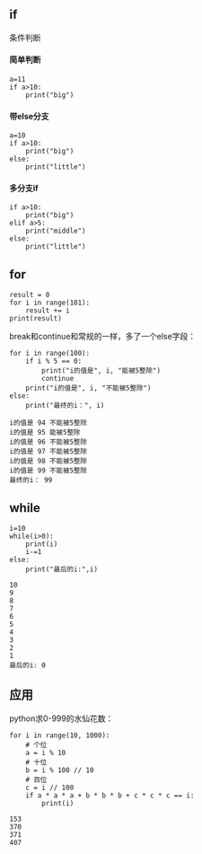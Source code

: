 ## if
条件判断
#### 简单判断
```
a=11
if a>10:
    print("big")
```
#### 带else分支
```
a=10
if a>10:
    print("big")
else:
    print("little")
```
#### 多分支if
```
if a>10:
    print("big")
elif a>5:
    print("middle")
else:
    print("little")
```

## for
```
result = 0
for i in range(101):
    result += i
print(result)
```
break和continue和常规的一样，多了一个else字段：
```
for i in range(100):
    if i % 5 == 0:
        print("i的值是", i, "能被5整除")
        continue
    print("i的值是", i, "不能被5整除")
else:
    print("最终的i：", i)
```
```
i的值是 94 不能被5整除
i的值是 95 能被5整除
i的值是 96 不能被5整除
i的值是 97 不能被5整除
i的值是 98 不能被5整除
i的值是 99 不能被5整除
最终的i： 99
```

## while
```
i=10
while(i>0):
    print(i)
    i-=1
else:
    print("最后的i:",i)
```
```
10
9
8
7
6
5
4
3
2
1
最后的i: 0
```

## 应用
python求0-999的水仙花数：
```
for i in range(10, 1000):
    # 个位
    a = i % 10
    # 十位
    b = i % 100 // 10
    # 百位
    c = i // 100
    if a * a * a + b * b * b + c * c * c == i:
        print(i)
        
153
370
371
407
```